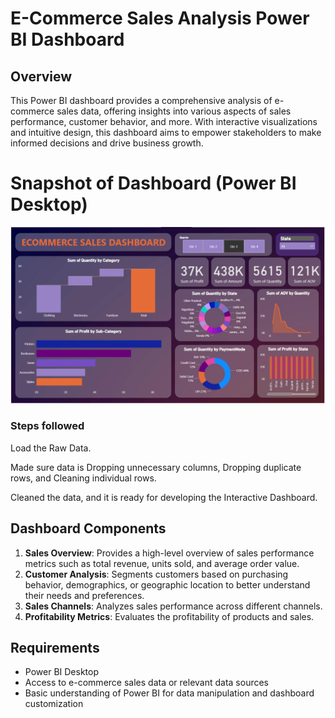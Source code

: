 
# E-Commerce Sales Analysis Power BI Dashboard

## Overview
This Power BI dashboard provides a comprehensive analysis of e-commerce sales data, offering insights into various aspects of sales performance, customer behavior, and more. With interactive visualizations and intuitive design, this dashboard aims to empower stakeholders to make informed decisions and drive business growth.

# Snapshot of Dashboard (Power BI Desktop)

![dashboard_snapo](https://github.com/Amrita-Soney/E-Commerce-Sales-Analysis-Dashboard-using-PowerBi/blob/main/POWERBI%20DASHBOARD.png?raw=true)

### Steps followed 

Load the Raw Data.

Made sure data is Dropping unnecessary columns, Dropping duplicate rows, and Cleaning individual rows.

Cleaned the data, and it is ready for developing the Interactive Dashboard.



## Dashboard Components
1. **Sales Overview**: Provides a high-level overview of sales performance metrics such as total revenue, units sold, and average order value.
2. **Customer Analysis**: Segments customers based on purchasing behavior, demographics, or geographic location to better understand their needs and preferences.
3. **Sales Channels**: Analyzes sales performance across different channels.
4. **Profitability Metrics**: Evaluates the profitability of products and sales.

## Requirements
- Power BI Desktop 
- Access to e-commerce sales data or relevant data sources
- Basic understanding of Power BI for data manipulation and dashboard customization





